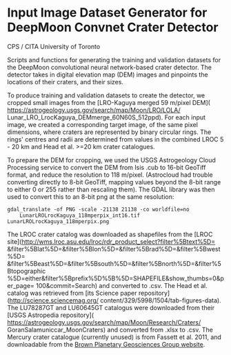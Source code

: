 # Input Image Dataset Generator for DeepMoon Convnet Crater Detector
CPS / CITA 
University of Toronto

Scripts and functions for generating the training and validation datasets
for the DeepMoon convolutional neural network-based crater detector.
The detector takes in digital elevation map (DEM) images and pinpoints
the locations of their craters, and their sizes.

To produce training and validation datasets to create the detector,
we cropped small images from the [LRO-Kaguya merged 59 m/pixel DEM](
    https://astrogeology.usgs.gov/search/map/Moon/LRO/LOLA/
Lunar_LRO_LrocKaguya_DEMmerge_60N60S_512ppd). For each input image, we created
a corresponding target image, of the same pixel dimensions, where craters are
represented by binary circular rings.  The rings' centres and radii are
determined from values in the combined LROC 5 - 20 km and Head et al. >=20 km
crater catalogues.

To prepare the DEM for cropping, we used the USGS Astrogeology Cloud Processing
service to convert the DEM from Isis .cub to 16-bit GeoTiff format, and reduce
the resolution to 118 m/pixel.  (Astrocloud had trouble converting directly to
8-bit GeoTiff, mapping values beyond the 8-bit range to either 0 or 255 rather
than rescaling them).  The GDAL library was then used to convert this to an
8-bit png at the same resolution:

```
gdal_translate -of PNG -scale -21138 21138 -co worldfile=no 
    LunarLROLrocKaguya_118mperpix_int16.tif LunarLROLrocKaguya_118mperpix.png
```

The LROC crater catalog was downloaded as shapefiles from the
[LROC site](http://wms.lroc.asu.edu/lroc/rdr_product_select?filter%5Btext%5D=
&filter%5Blat%5D=&filter%5Blon%5D=&filter%5Brad%5D=&filter%5Bwest%5D=
&filter%5Beast%5D=&filter%5Bsouth%5D=&filter%5Bnorth%5D=&filter%5Btopographic
%5D=either&filter%5Bprefix%5D%5B%5D=SHAPEFILE&show_thumbs=0&per_page=
100&commit=Search) and converted to .csv.  The Head et al. catalog was
retrieved from [its Science paper repository](http://science.sciencemag.org/
content/329/5998/1504/tab-figures-data).  The LU78287GT and LU60645GT
catalogus were downloaded from their [USGS Astropedia repository](
    https://astrogeology.usgs.gov/search/map/Moon/Research/Craters/
GoranSalamuniccar_MoonCraters) and converted from .xlsx to .csv.  The Mercury
crater catalogue (currently unused) is from Fassett et al. 2011, and
downloadable from the [Brown Planetary Geosciences Group website](
http://www.planetary.brown.edu/html_pages/mercury_craters.htm).